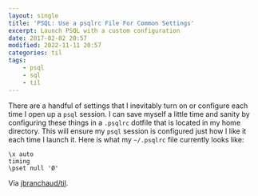 ```yaml
---
layout: single
title: 'PSQL: Use a psqlrc File For Common Settings'
excerpt: Launch PSQL with a custom configuration
date: 2017-02-02 20:57
modified: 2022-11-11 20:57
categories: til
tags:
    - psql
    - sql
    - til
---
```


There are a handful of settings that I inevitably turn on or configure each
time I open up a `psql` session. I can save myself a little time and sanity
by configuring these things in a `.psqlrc` dotfile that is located in my
home directory. This will ensure my `psql` session is configured just how I
like it each time I launch it. Here is what my `~/.psqlrc` file currently
looks like:

```psqlrc
\x auto
timing
\pset null 'Ø'
```

Via [jbranchaud/til](https://github.com/jbranchaud/til).
